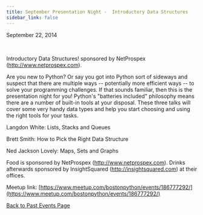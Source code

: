 ```yaml
---
title: September Presentation Night -  Introductory Data Structures
sidebar_link: false
---
```


September 22, 2014


   

Introductory Data Structures! sponsored by NetProspex (http://www.netprospex.com).

Are you new to Python? Or say you got into Python sort of sideways and suspect that there are multiple ways -- potentially more efficient ways -- to solve your programming challenges. If that sounds familiar, then this is the presentation night for you! Python's "batteries included" philosophy means there are a number of built-in tools at your disposal. These three talks will cover some very handy data types and help you start choosing and using the right tools for your tasks.

Langdon White: Lists, Stacks and Queues

Brett Smith: How to Pick the Right Data Structure

Ned Jackson Lovely: Maps, Sets and Graphs

Food is sponsored by NetProspex (http://www.netprospex.com). Drinks afterwards sponsored by InsightSquared (http://insightsquared.com) at their offices.


Meetup link: [https://www.meetup.com/bostonpython/events/186777292/](https://www.meetup.com/bostonpython/events/186777292/)

[Back to Past Events Page](index.md)